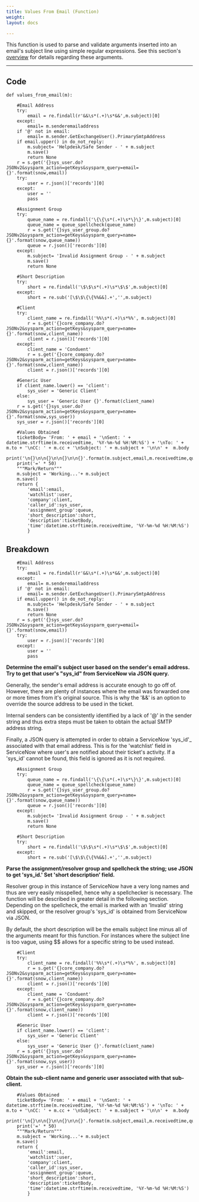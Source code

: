 ```yaml
---
title: Values From Email (Function)
weight: 
layout: docs

---
```

This function is used to parse and validate arguments inserted into an email's subject line using simple regular expressions. See this section's [overview](/docs/email-toolset/) for details regarding these arguments.

<hr />

## Code

    def values_from_email(m):
        
        #Email Address
        try:
            email = re.findall(r'&&\s*(.+)\s*&&',m.subject)[0]
        except:
            email= m.senderemailaddress
        if '@' not in email:
            email= m.sender.GetExchangeUser().PrimarySmtpAddress
        if email.upper() in do_not_reply:
            m.subject= 'Helpdesk/Safe Sender - ' + m.subject
            m.save()
            return None
        r = s.get('{}sys_user.do?JSONv2&sysparm_action=getKeys&sysparm_query=email={}'.format(snow,email))
        try:
            user = r.json()['records'][0]
        except:
            user = ''
            pass
        
        #Assignment Group
        try:
            queue_name = re.findall('\{\{\s*(.+)\s*\}\}',m.subject)[0]
            queue_name = queue_spellcheck(queue_name)
            r = s.get('{}sys_user_group.do?JSONv2&sysparm_action=getKeys&sysparm_query=name={}'.format(snow,queue_name))
            queue = r.json()['records'][0]
        except:
            m.subject= 'Invalid Assignment Group - ' + m.subject
            m.save()
            return None
    
        #Short Description
        try:
            short = re.findall('\$\$\s*(.+)\s*\$\$',m.subject)[0]
        except:
            short = re.sub('[\$\$\{\{%%&&].+','',m.subject)
    
        #Client
        try:
            client_name = re.findall('%%\s*(.+)\s*%%', m.subject)[0]
            r = s.get('{}core_company.do?JSONv2&sysparm_action=getKeys&sysparm_query=name={}'.format(snow,client_name))
            client = r.json()['records'][0]
        except:
            client_name = 'Conduent'
            r = s.get('{}core_company.do?JSONv2&sysparm_action=getKeys&sysparm_query=name={}'.format(snow,client_name))
            client = r.json()['records'][0]
    
        #Generic User
        if client_name.lower() == 'client':
            sys_user = 'Generic Client'
        else:
            sys_user = 'Generic User {}'.format(client_name)
        r = s.get('{}sys_user.do?JSONv2&sysparm_action=getKeys&sysparm_query=name={}'.format(snow,sys_user))
        sys_user = r.json()['records'][0]
        
        #Values Obtained
        ticketBody= 'From: ' + email + '\nSent: ' + datetime.strftime(m.receivedtime, '%Y-%m-%d %H:%M:%S') + '\nTo: ' + m.to + '\nCC: ' + m.cc + '\nSubject: ' + m.subject + '\n\n' +  m.body
        print('\n{}\n\n{}\n\n{}\n\n{}'.format(m.subject,email,m.receivedtime,queue_name.upper()))
        print('=' * 50)
        """Mark/Return"""
        m.subject = 'Working...'+ m.subject
        m.save()
        return {
            'email':email,
            'watchlist':user,
            'company':client,
            'caller_id':sys_user,
            'assignment_group':queue,
            'short_description':short,
            'description':ticketBody,
            'time':datetime.strftime(m.receivedtime, '%Y-%m-%d %H:%M:%S')
            }

## Breakdown

        #Email Address
        try:
            email = re.findall(r'&&\s*(.+)\s*&&',m.subject)[0]
        except:
            email= m.senderemailaddress
        if '@' not in email:
            email= m.sender.GetExchangeUser().PrimarySmtpAddress
        if email.upper() in do_not_reply:
            m.subject= 'Helpdesk/Safe Sender - ' + m.subject
            m.save()
            return None
        r = s.get('{}sys_user.do?JSONv2&sysparm_action=getKeys&sysparm_query=email={}'.format(snow,email))
        try:
            user = r.json()['records'][0]
        except:
            user = ''
            pass

**Determine the email's subject user based on the sender's email address. Try to get that user's "sys_id" from ServiceNow via JSON query.**

Generally, the sender's email address is accurate enough to go off of. However, there are plenty of instances where the email was forwarded one or more times from it's original source. This is why the '&&' is an option to override the source address to be used in the ticket. 

Internal senders can be consistently identified by a lack of '@' in the sender string and thus extra steps must be taken to obtain the actual SMTP address string.

Finally, a JSON query is attempted in order to obtain a ServiceNow 'sys_id'_ associated with that email address. This is for the 'watchlist' field in ServiceNow where user's are notified about their ticket's activity. If a 'sys_id' cannot be found, this field is ignored as it is not required.

        #Assignment Group
        try:
            queue_name = re.findall('\{\{\s*(.+)\s*\}\}',m.subject)[0]
            queue_name = queue_spellcheck(queue_name)
            r = s.get('{}sys_user_group.do?JSONv2&sysparm_action=getKeys&sysparm_query=name={}'.format(snow,queue_name))
            queue = r.json()['records'][0]
        except:
            m.subject= 'Invalid Assignment Group - ' + m.subject
            m.save()
            return None
    
        #Short Description
        try:
            short = re.findall('\$\$\s*(.+)\s*\$\$',m.subject)[0]
        except:
            short = re.sub('[\$\$\{\{%%&&].+','',m.subject)

**Parse the assignment/resolver group and spellcheck the string; use JSON to get 'sys_id.' Set 'short description' field.** 

Resolver group in this instance of ServiceNow have a very long names and thus are very easily misspelled, hence why a spellchecker is necessary. The function will be described in greater detail in the following section. Depending on the spellcheck, the email is marked with an 'Invalid' string and skipped, or the resolver group's 'sys_id' is obtained from ServiceNow via JSON.

By default, the short description will be the emails subject line minus all of the arguments meant for this function. For instances where the subject line is too vague, using $$ allows for a specific string to be used instead.

        #Client
        try:
            client_name = re.findall('%%\s*(.+)\s*%%', m.subject)[0]
            r = s.get('{}core_company.do?JSONv2&sysparm_action=getKeys&sysparm_query=name={}'.format(snow,client_name))
            client = r.json()['records'][0]
        except:
            client_name = 'Conduent'
            r = s.get('{}core_company.do?JSONv2&sysparm_action=getKeys&sysparm_query=name={}'.format(snow,client_name))
            client = r.json()['records'][0]
    
        #Generic User
        if client_name.lower() == 'client':
            sys_user = 'Generic Client'
        else:
            sys_user = 'Generic User {}'.format(client_name)
        r = s.get('{}sys_user.do?JSONv2&sysparm_action=getKeys&sysparm_query=name={}'.format(snow,sys_user))
        sys_user = r.json()['records'][0]

**Obtain the sub-client name and generic user associated with that sub-client.**

        #Values Obtained
        ticketBody= 'From: ' + email + '\nSent: ' + datetime.strftime(m.receivedtime, '%Y-%m-%d %H:%M:%S') + '\nTo: ' + m.to + '\nCC: ' + m.cc + '\nSubject: ' + m.subject + '\n\n' +  m.body
        print('\n{}\n\n{}\n\n{}\n\n{}'.format(m.subject,email,m.receivedtime,queue_name.upper()))
        print('=' * 50)
        """Mark/Return"""
        m.subject = 'Working...'+ m.subject
        m.save()
        return {
            'email':email,
            'watchlist':user,
            'company':client,
            'caller_id':sys_user,
            'assignment_group':queue,
            'short_description':short,
            'description':ticketBody,
            'time':datetime.strftime(m.receivedtime, '%Y-%m-%d %H:%M:%S')
            }